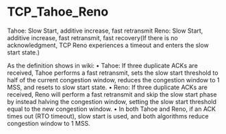 # TCP_Tahoe_Reno
Tahoe: Slow Start, additive increase, fast retransmit
Reno: Slow Start, additive increase, fast retransmit, fast recovery(If there is no acknowledgment, TCP Reno experiences a timeout and enters the slow start state.)

As the definition shows in wiki:
•	Tahoe: If three duplicate ACKs are received, Tahoe performs a fast retransmit, sets the slow start threshold to half of the current congestion window, reduces the congestion window to 1 MSS, and resets to slow start state.
•	Reno: If three duplicate ACKs are received, Reno will perform a fast retransmit and skip the slow start phase by instead halving the congestion window, setting the slow start threshold equal to the new congestion window.
•	In both Tahoe and Reno, if an ACK times out (RTO timeout), slow start is used, and both algorithms reduce congestion window to 1 MSS.
